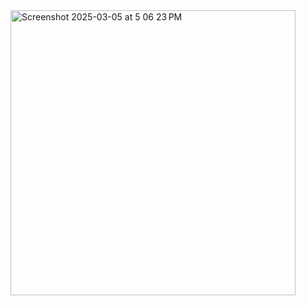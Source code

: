 <img width="456" alt="Screenshot 2025-03-05 at 5 06 23 PM" src="https://github.com/user-attachments/assets/b2826f0e-7948-4520-b972-0c11be509782" />

